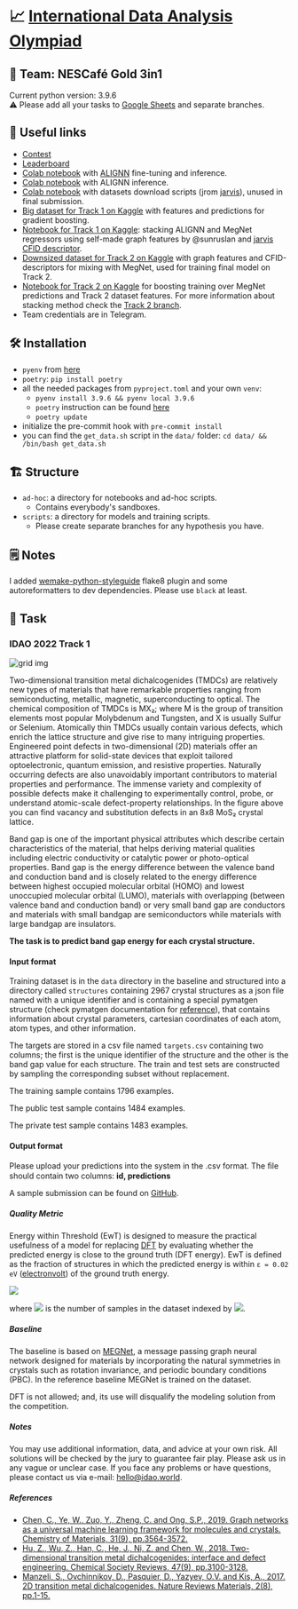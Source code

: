 # 📈 [International Data Analysis Olympiad](https://idao.world/)
## 👯 Team: NESCafé Gold 3in1

Current python version: 3.9.6\
⚠️ Please add all your tasks to [Google Sheets](https://docs.google.com/spreadsheets/d/1RAPW0PNO2wJscj2wjK-vw9kd-JrSj9u3ZZPUzFGEaw4/edit?usp=sharing) and separate branches.

## 🔗 Useful links
- [Contest](https://official.contest.yandex.ru/contest/34916/problems/)
- [Leaderboard](https://official.contest.yandex.ru/contest/34916/standings/)
- [Colab notebook](https://colab.research.google.com/drive/1NZhOvrt8FKLhnZgiQzNDuF2NApU2E0al?usp=sharing) with [ALIGNN](https://github.com/usnistgov/alignn) fine-tuning and inference.
- [Colab notebook](https://colab.research.google.com/drive/1dSpGZz-TYmOxv9xH2A65kMdPb1XtMEQp?usp=sharing) with ALIGNN inference.
- [Colab notebook](https://colab.research.google.com/drive/1V3cAuli1yd3ZCP7WJ77XBKBSofeodwQ_?usp=sharing) with datasets download scripts (jrom [jarvis](https://github.com/usnistgov/jarvis)), unused in final submission.
- [Big dataset for Track 1 on Kaggle](https://www.kaggle.com/yk4r22/idao-22) with features and predictions for gradient boosting.
- [Notebook for Track 1 on Kaggle](https://www.kaggle.com/yk4r22/idao-tries): stacking ALIGNN and MegNet regressors using self-made graph features by @sunruslan and [jarvis CFID descriptor](https://jarvis-materials-design.github.io/dbdocs/jarvisml/).
- [Downsized dataset for Track 2 on Kaggle](https://jarvis-materials-design.github.io/dbdocs/jarvisml/) with graph features and CFID-descriptors for mixing with MegNet, used for training final model on Track 2.
- [Notebook for Track 2 on Kaggle](https://www.kaggle.com/yk4r22/catboost-track2) for boosting training over MegNet predictions and Track 2 dataset features. For more information about stacking method check the [Track 2 branch](https://github.com/yk4r2/idao_22/tree/final/track2).
- Team credentials are in Telegram.

## 🛠 Installation
- `pyenv` from [here](https://github.com/pyenv/pyenv)
- `poetry`: ```pip install poetry```
- all the needed packages from `pyproject.toml` and your own `venv`:
	- ```pyenv install 3.9.6 && pyenv local 3.9.6```
	- `poetry` instruction can be found [here](https://blog.jayway.com/2019/12/28/pyenv-poetry-saviours-in-the-python-chaos/)
	- ```poetry update```
- initialize the pre-commit hook with ```pre-commit install```
- you can find the `get_data.sh` script in the `data/` folder: ```cd data/ && /bin/bash get_data.sh```


## 🏗 Structure
- `ad-hoc`: a directory for notebooks and ad-hoc scripts.
	- Contains everybody's sandboxes.
- `scripts`: a directory for models and training scripts.
	- Please create separate branches for any hypothesis you have.

## 🗒 Notes
I added [wemake-python-styleguide](https://wemake-python-stylegui.de/) flake8 plugin and some autoreformatters to dev dependencies. Please use `black` at least.

## 🥋 Task
### IDAO 2022 Track 1
![grid img](images/markdown-image.png)

Two-dimensional transition metal dichalcogenides (TMDCs) are relatively new types of materials that have remarkable properties ranging from semiconducting, metallic, magnetic, superconducting to optical. The chemical composition of TMDCs is MX₂; where M is the group of transition elements most popular Molybdenum and Tungsten, and X is usually Sulfur or Selenium. Atomically thin TMDCs usually contain various defects, which enrich the lattice structure and give rise to many intriguing properties. Engineered point defects in two-dimensional (2D) materials offer an attractive platform for solid-state devices that exploit tailored optoelectronic, quantum emission, and resistive properties. Naturally occurring defects are also unavoidably important contributors to material properties and performance. The immense variety and complexity of possible defects make it challenging to experimentally control, probe, or understand atomic-scale defect-property relationships. In the figure above you can find vacancy and substitution defects in an 8x8 MoS₂ crystal lattice.

Band gap is one of the important physical attributes which describe certain characteristics of the material, that helps deriving material qualities including electric conductivity or catalytic power or photo-optical properties. Band gap is the energy difference between the valence band and conduction band and is closely related to the energy difference between highest occupied molecular orbital (HOMO) and lowest unoccupied molecular orbital (LUMO), materials with overlapping (between valence band and conduction band) or very small band gap are conductors and materials with small bandgap are semiconductors while materials with large bandgap are insulators.

**The task is to predict band gap energy for each crystal structure.**

#### Input format

Training dataset is in the `data` directory in the baseline and structured into a directory called `structures` containing 2967 crystal structures as a json file named with a unique identifier and is containing a special pymatgen structure (check pymatgen documentation for [reference](https://pymatgen.org/index.html)), that contains information about crystal parameters, cartesian coordinates of each atom, atom types, and other information.

The targets are stored in a csv file named `targets.csv` containing two columns; the first is the unique identifier of the structure and the other is the band gap value for each structure. The train and test sets are constructed by sampling the corresponding subset without replacement.

The training sample contains 1796 examples.

The public test sample contains 1484 examples.

The private test sample contains 1483 examples.

#### Output format

Please upload your predictions into the system in the .csv format. The ﬁle should contain two columns: **id, predictions**

A sample submission can be found on [GitHub](https://github.com/HSE-LAMBDA/IDAO-2022).

##### Quality Metric

Energy within Threshold (EwT) is designed to measure the practical usefulness of a model for replacing [DFT](https://en.wikipedia.org/wiki/Density_functional_theory) by evaluating whether the predicted energy is close to the ground truth (DFT energy). EwT is defined as the fraction of structures in which the predicted energy is within `ε = 0.02 eV` ([electronvolt](https://en.wikipedia.org/wiki/Electronvolt)) of the ground truth energy.

<img src="https://render.githubusercontent.com/render/math?math=\text{EwT} = \frac{1}{N}\sum_i \left| E_{\text{predicted},i} - E_{\text{DFT},i} \right| < \epsilon">

where <img src="https://render.githubusercontent.com/render/math?math=N"> is the number of samples in the dataset indexed by <img src="https://render.githubusercontent.com/render/math?math=i">.

##### Baseline

The baseline is based on [MEGNet](https://arxiv.org/pdf/1812.05055.pdf), a message passing graph neural network designed for materials by incorporating the natural symmetries in crystals such as rotation invariance, and periodic boundary conditions (PBC). In the reference baseline MEGNet is trained on the dataset.

DFT is not allowed; and, its use will disqualify the modeling solution from the competition.

##### Notes

You may use additional information, data, and advice at your own risk. All solutions will be checked by the jury to guarantee fair play. Please ask us in any vague or unclear case. If you face any problems or have questions, please contact us via e-mail: [hello@idao.world](mailto:hello@idao.world).

##### References

- [Chen, C., Ye, W., Zuo, Y., Zheng, C. and Ong, S.P., 2019. Graph networks as a universal machine learning framework for molecules and crystals. Chemistry of Materials, 31(9), pp.3564-3572.](https://arxiv.org/pdf/1812.05055.pdf)
- [Hu, Z., Wu, Z., Han, C., He, J., Ni, Z. and Chen, W., 2018. Two-dimensional transition metal dichalcogenides: interface and defect engineering. Chemical Society Reviews, 47(9), pp.3100-3128.](https://ir.nsfc.gov.cn//paperDownload/ZD5437990.pdf)
- [Manzeli, S., Ovchinnikov, D., Pasquier, D., Yazyev, O.V. and Kis, A., 2017. 2D transition metal dichalcogenides. Nature Reviews Materials, 2(8), pp.1-15.](https://www.nature.com/articles/natrevmats201733)
